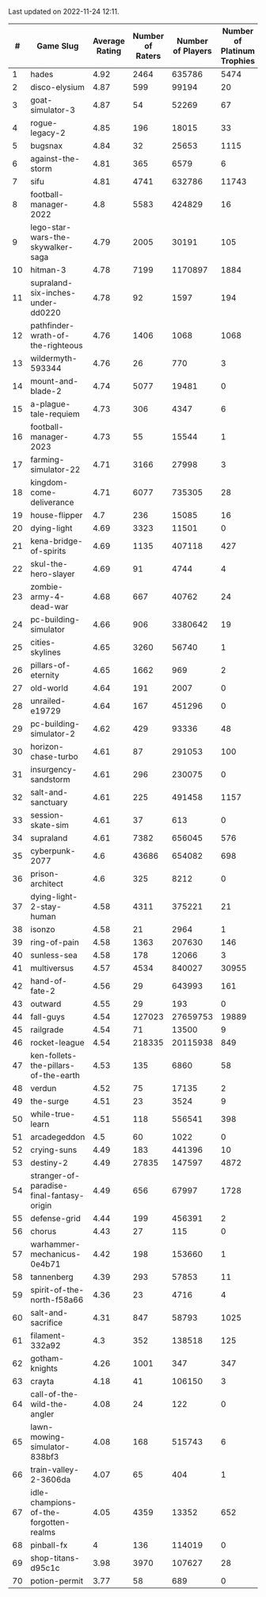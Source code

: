 Last updated on 2022-11-24 12:11.


|#|Game Slug|Average Rating|Number of Raters|Number of Players|Number of Platinum Trophies|Max Rarity (%)|
|---|---|---|---|---|---|---|
|1|hades|4.92|2464|635786|5474|89|
|2|disco-elysium|4.87|599|99194|20|28|
|3|goat-simulator-3|4.87|54|52269|67|90|
|4|rogue-legacy-2|4.85|196|18015|33|0.8|
|5|bugsnax|4.84|32|25653|1115|97|
|6|against-the-storm|4.81|365|6579|6|26|
|7|sifu|4.81|4741|632786|11743|96|
|8|football-manager-2022|4.8|5583|424829|16|49|
|9|lego-star-wars-the-skywalker-saga|4.79|2005|30191|105|98|
|10|hitman-3|4.78|7199|1170897|1884|48|
|11|supraland-six-inches-under-dd0220|4.78|92|1597|194|99|
|12|pathfinder-wrath-of-the-righteous|4.76|1406|1068|1068|39|
|13|wildermyth-593344|4.76|26|770|3|0.8|
|14|mount-and-blade-2|4.74|5077|19481|0|5|
|15|a-plague-tale-requiem|4.73|306|4347|6|92|
|16|football-manager-2023|4.73|55|15544|1|80|
|17|farming-simulator-22|4.71|3166|27998|3|80|
|18|kingdom-come-deliverance|4.71|6077|735305|28|30|
|19|house-flipper|4.7|236|15085|16|93|
|20|dying-light|4.69|3323|11501|0|96|
|21|kena-bridge-of-spirits|4.69|1135|407118|427|94|
|22|skul-the-hero-slayer|4.69|91|4744|4|96|
|23|zombie-army-4-dead-war|4.68|667|40762|24|66|
|24|pc-building-simulator|4.66|906|3380642|19|48|
|25|cities-skylines|4.65|3260|56740|1|75|
|26|pillars-of-eternity|4.65|1662|969|2|80|
|27|old-world|4.64|191|2007|0|86|
|28|unrailed-e19729|4.64|167|451296|0|3|
|29|pc-building-simulator-2|4.62|429|93336|48|75|
|30|horizon-chase-turbo|4.61|87|291053|100|83|
|31|insurgency-sandstorm|4.61|296|230075|0|6|
|32|salt-and-sanctuary|4.61|225|491458|1157|83|
|33|session-skate-sim|4.61|37|613|0|27|
|34|supraland|4.61|7382|656045|576|99|
|35|cyberpunk-2077|4.6|43686|654082|698|62|
|36|prison-architect|4.6|325|8212|0|39|
|37|dying-light-2-stay-human|4.58|4311|375221|21|0.6|
|38|isonzo|4.58|21|2964|1|61|
|39|ring-of-pain|4.58|1363|207630|146|96|
|40|sunless-sea|4.58|178|12066|3|37|
|41|multiversus|4.57|4534|840027|30955|78|
|42|hand-of-fate-2|4.56|29|643993|161|72|
|43|outward|4.55|29|193|0|80|
|44|fall-guys|4.54|127023|27659753|19889|4|
|45|railgrade|4.54|71|13500|9|98|
|46|rocket-league|4.54|218335|20115938|849|75|
|47|ken-follets-the-pillars-of-the-earth|4.53|135|6860|58|49|
|48|verdun|4.52|75|17135|2|72|
|49|the-surge|4.51|23|3524|9|94|
|50|while-true-learn|4.51|118|556541|398|93|
|51|arcadegeddon|4.5|60|1022|0|94|
|52|crying-suns|4.49|183|441396|10|65|
|53|destiny-2|4.49|27835|147597|4872|95|
|54|stranger-of-paradise-final-fantasy-origin|4.49|656|67997|1728|98|
|55|defense-grid|4.44|199|456391|2|80|
|56|chorus|4.43|27|115|0|84|
|57|warhammer-mechanicus-0e4b71|4.42|198|153660|1|24|
|58|tannenberg|4.39|293|57853|11|85|
|59|spirit-of-the-north-f58a66|4.36|23|4716|4|58|
|60|salt-and-sacrifice|4.31|847|58793|1025|91|
|61|filament-332a92|4.3|352|138518|125|93|
|62|gotham-knights|4.26|1001|347|347|34|
|63|crayta|4.18|41|106150|3|23|
|64|call-of-the-wild-the-angler|4.08|24|122|0|97|
|65|lawn-mowing-simulator-838bf3|4.08|168|515743|6|88|
|66|train-valley-2-3606da|4.07|65|404|1|88|
|67|idle-champions-of-the-forgotten-realms|4.05|4359|13352|652|0.1|
|68|pinball-fx|4|136|114019|0|86|
|69|shop-titans-d95c1c|3.98|3970|107627|28|98|
|70|potion-permit|3.77|58|689|0|98|
